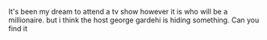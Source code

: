 It's been my dream to attend a tv show however it is who will be a millionaire. but i think the host george gardehi is hiding something. 
Can you find it

